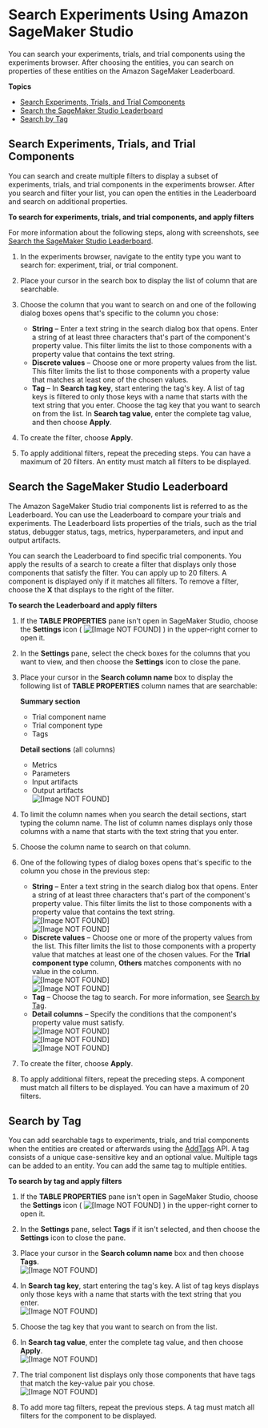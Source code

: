 # Search Experiments Using Amazon SageMaker Studio<a name="experiments-search-studio"></a>

You can search your experiments, trials, and trial components using the experiments browser\. After choosing the entities, you can search on properties of these entities on the Amazon SageMaker Leaderboard\.

**Topics**
+ [Search Experiments, Trials, and Trial Components](#experiments-search-studio-experiments)
+ [Search the SageMaker Studio Leaderboard](#experiments-search-studio-leaderboard)
+ [Search by Tag](#experiments-search-studio-tags)

## Search Experiments, Trials, and Trial Components<a name="experiments-search-studio-experiments"></a>

You can search and create multiple filters to display a subset of experiments, trials, and trial components in the experiments browser\. After you search and filter your list, you can open the entities in the Leaderboard and search on additional properties\.

**To search for experiments, trials, and trial components, and apply filters**

For more information about the following steps, along with screenshots, see [Search the SageMaker Studio Leaderboard](#experiments-search-studio-leaderboard)\.

1. In the experiments browser, navigate to the entity type you want to search for: experiment, trial, or trial component\.

1. Place your cursor in the search box to display the list of column that are searchable\.

1. Choose the column that you want to search on and one of the following dialog boxes opens that's specific to the column you chose:
   + **String** – Enter a text string in the search dialog box that opens\. Enter a string of at least three characters that's part of the component's property value\. This filter limits the list to those components with a property value that contains the text string\.
   + **Discrete values** – Choose one or more property values from the list\. This filter limits the list to those components with a property value that matches at least one of the chosen values\.
   + **Tag** – In **Search tag key**, start entering the tag's key\. A list of tag keys is filtered to only those keys with a name that starts with the text string that you enter\. Choose the tag key that you want to search on from the list\. In **Search tag value**, enter the complete tag value, and then choose **Apply**\.

1. To create the filter, choose **Apply**\.

1. To apply additional filters, repeat the preceding steps\. You can have a maximum of 20 filters\. An entity must match all filters to be displayed\.

## Search the SageMaker Studio Leaderboard<a name="experiments-search-studio-leaderboard"></a>

The Amazon SageMaker Studio trial components list is referred to as the Leaderboard\. You can use the Leaderboard to compare your trials and experiments\. The Leaderboard lists properties of the trials, such as the trial status, debugger status, tags, metrics, hyperparameters, and input and output artifacts\.

You can search the Leaderboard to find specific trial components\. You apply the results of a search to create a filter that displays only those components that satisfy the filter\. You can apply up to 20 filters\. A component is displayed only if it matches all filters\. To remove a filter, choose the **X** that displays to the right of the filter\.

**To search the Leaderboard and apply filters**

1. If the **TABLE PROPERTIES** pane isn't open in SageMaker Studio, choose the **Settings** icon \( ![\[Image NOT FOUND\]](http://docs.aws.amazon.com/sagemaker/latest/dg/images/icons/Settings_squid.png) \) in the upper\-right corner to open it\.

1. In the **Settings** pane, select the check boxes for the columns that you want to view, and then choose the **Settings** icon to close the pane\.

1. Place your cursor in the **Search column name** box to display the following list of **TABLE PROPERTIES** column names that are searchable:

   **Summary section**
   + Trial component name
   + Trial component type
   + Tags

   **Detail sections** \(all columns\)
   + Metrics
   + Parameters
   + Input artifacts
   + Output artifacts  
![\[Image NOT FOUND\]](http://docs.aws.amazon.com/sagemaker/latest/dg/images/studio/studio-search-column-list.png)

1. To limit the column names when you search the detail sections, start typing the column name\. The list of column names displays only those columns with a name that starts with the text string that you enter\.

1. Choose the column name to search on that column\. 

1. One of the following types of dialog boxes opens that's specific to the column you chose in the previous step:
   + **String** – Enter a text string in the search dialog box that opens\. Enter a string of at least three characters that's part of the component's property value\. This filter limits the list to those components with a property value that contains the text string\.  
![\[Image NOT FOUND\]](http://docs.aws.amazon.com/sagemaker/latest/dg/images/studio/studio-search-string.png)  
![\[Image NOT FOUND\]](http://docs.aws.amazon.com/sagemaker/latest/dg/images/studio/studio-search-string2.png)
   + **Discrete values** – Choose one or more of the property values from the list\. This filter limits the list to those components with a property value that matches at least one of the chosen values\. For the **Trial component type** column, **Others** matches components with no value in the column\.  
![\[Image NOT FOUND\]](http://docs.aws.amazon.com/sagemaker/latest/dg/images/studio/studio-search-values.png)  
![\[Image NOT FOUND\]](http://docs.aws.amazon.com/sagemaker/latest/dg/images/studio/studio-search-values2.png)
   + **Tag** – Choose the tag to search\. For more information, see [Search by Tag](#experiments-search-studio-tags)\.
   + **Detail columns** – Specify the conditions that the component's property value must satisfy\.  
![\[Image NOT FOUND\]](http://docs.aws.amazon.com/sagemaker/latest/dg/images/studio/studio-search-conditions.png)  
![\[Image NOT FOUND\]](http://docs.aws.amazon.com/sagemaker/latest/dg/images/studio/studio-search-conditions2.png)  
![\[Image NOT FOUND\]](http://docs.aws.amazon.com/sagemaker/latest/dg/images/studio/studio-search-conditions3.png)

1. To create the filter, choose **Apply**\.

1. To apply additional filters, repeat the preceding steps\. A component must match all filters to be displayed\. You can have a maximum of 20 filters\.

## Search by Tag<a name="experiments-search-studio-tags"></a>

You can add searchable tags to experiments, trials, and trial components when the entities are created or afterwards using the [AddTags](https://docs.aws.amazon.com/sagemaker/latest/APIReference/API_AddTags.html) API\. A tag consists of a unique case\-sensitive key and an optional value\. Multiple tags can be added to an entity\. You can add the same tag to multiple entities\.

**To search by tag and apply filters**

1. If the **TABLE PROPERTIES** pane isn't open in SageMaker Studio, choose the **Settings** icon \( ![\[Image NOT FOUND\]](http://docs.aws.amazon.com/sagemaker/latest/dg/images/icons/Settings_squid.png) \) in the upper\-right corner to open it\.

1. In the **Settings** pane, select **Tags** if it isn't selected, and then choose the **Settings** icon to close the pane\.

1. Place your cursor in the **Search column name** box and then choose **Tags**\.  
![\[Image NOT FOUND\]](http://docs.aws.amazon.com/sagemaker/latest/dg/images/studio/studio-search-tags-1.png)

1. In **Search tag key**, start entering the tag's key\. A list of tag keys displays only those keys with a name that starts with the text string that you enter\.  
![\[Image NOT FOUND\]](http://docs.aws.amazon.com/sagemaker/latest/dg/images/studio/studio-search-tags-2.png)

1. Choose the tag key that you want to search on from the list\.

1. In **Search tag value**, enter the complete tag value, and then choose **Apply**\.  
![\[Image NOT FOUND\]](http://docs.aws.amazon.com/sagemaker/latest/dg/images/studio/studio-search-tags-3.png)

1. The trial component list displays only those components that have tags that match the key\-value pair you chose\.  
![\[Image NOT FOUND\]](http://docs.aws.amazon.com/sagemaker/latest/dg/images/studio/studio-search-tags-4.png)

1. To add more tag filters, repeat the previous steps\. A tag must match all filters for the component to be displayed\.